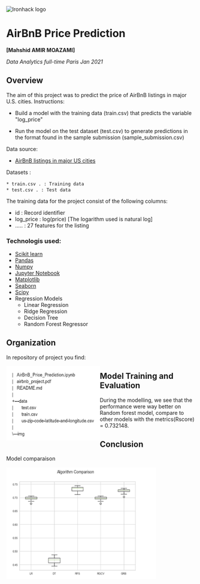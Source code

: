 ![Ironhack logo](https://i.imgur.com/1QgrNNw.png)

# AirBnB Price Prediction

**[Mahshid AMIR MOAZAMI]**

*Data Analytics full-time Paris Jan 2021*

## Overview

The aim of this project was to predict the price of AirBnB listings in major U.S. cities. 
Instructions:

* Build a model with the training data (train.csv) that predicts the variable "log_price"

* Run the model on the test dataset (test.csv) to generate predictions in the format found in the sample submission (sample_submission.csv)


Data source:
- [AirBnB listings in major US cities](	https://www.kaggle.com/rudymizrahi/airbnb-listings-in-major-us-cities-deloitte-ml)

Datasets :

	* train.csv . : Training data
	* test.csv . : Test data

The training data for the project consist of the following columns:

- id : Record identifier
- log_price : log(price) [The logarithm used is natural log]
- ….. : 27 features for the listing

### Technologis used:

- [Scikit learn](http://scikit-learn.org/stable)
- [Pandas](http://pandas.pydata.org/)
- [Numpy](http://www.numpy.org/)
- [Jupyter Notebook](http://jupyter.org/)
- [Matplotlib](http://matplotlib.org/)
- [Seaborn](http://seaborn.pydata.org/)
- [Scipy](https://www.scipy.org/)
- Regression Models
	+ Linear Regression
	+ Ridge Regression
	+ Decision Tree
	+ Random Forest Regressor


## Organization
In repository of project you find:

<img src="img/folder.png" style="float:left;" width="250" height="200"/>


## Model Training and Evaluation

During the modelling, we see that the performance were way better on Random forest model, compare to other models with the metrics(Rscore) = 0.732148.

## Conclusion
Model comparaison

<img src="img/algorithm_performance.PNG" style="float:left;" width="400" height="300"/>


